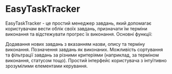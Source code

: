 # EasyTaskTracker
EasyTaskTracker - це простий менеджер завдань, який допомагає користувачам вести облік своїх завдань, призначати їм терміни виконання та відстежувати прогрес їх виконання.
Основні функції:

Додавання нових завдань з вказанням назви, опису та терміну виконання.
Позначення завдань як виконаних.
Можливість сортування та фільтрації завдань за різними критеріями (наприклад, за терміном виконання, статусом тощо).
Простий інтерфейс користувача з інтуїтивно зрозумілими елементами керування.
